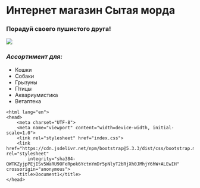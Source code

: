 # **Интернет магазин Сытая морда**
### Порадуй своего пушистого друга!
<img src="https://github.com/git07tany/kotopes_shop/assets/171018352/07c1a954-2a9a-4239-9990-7e3139907f48">

### *Ассортимент для:*

+ Кошки
+ Собаки
+ Грызуны
+ Птицы
+ Аквариумистика
+ Ветаптека


``` 
<html lang="en">
<head>
    <meta charset="UTF-8">
    <meta name="viewport" content="width=device-width, initial-scale=1.0">
    <link rel="stylesheet" href="index.css">
    <link href="https://cdn.jsdelivr.net/npm/bootstrap@5.3.3/dist/css/bootstrap.min.css" rel="stylesheet"
        integrity="sha384-QWTKZyjpPEjISv5WaRU9OFeRpok6YctnYmDr5pNlyT2bRjXh0JMhjY6hW+ALEwIH" crossorigin="anonymous">
    <title>Document1</title>
</head>
```

